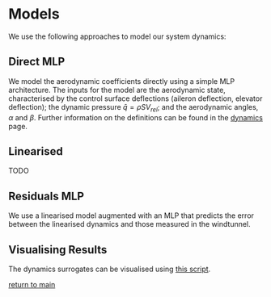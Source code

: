 
# Models

We use the following approaches to model our system dynamics:

## Direct MLP

We model the aerodynamic coefficients directly using a simple MLP architecture.
The inputs for the model are the aerodynamic state, characterised by the control
surface deflections (aileron deflection, elevator deflection); the dynamic
pressure $\bar{q} = \rho S V_{rel}$; and the aerodynamic angles, $\alpha$ and
$\beta$. Further information on the definitions can be found in the
[dynamics](dynamics.md) page.

## Linearised

TODO

## Residuals MLP

We use a linearised model augmented with an MLP that predicts the error between
the linearised dynamics and those measured in the windtunnel.

## Visualising Results

The dynamics surrogates can be visualised using [this script](../main/visualise/visualise_forces.py).

[return to main](../README.md)
